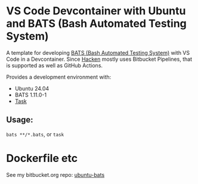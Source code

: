 # VS Code Devcontainer with Ubuntu and BATS (Bash Automated Testing System)

A template for developing [BATS (Bash Automated Testing System)](https://github.com/bats-core/bats-core) with VS Code in a Devcontainer. Since [Hacken](https://hacken.ca) mostly uses Bitbucket Pipelines, that is supported as well as GitHub Actions.

Provides a development environment with:
- Ubuntu 24.04
- BATS 1.11.0-1
- [Task](https://taskfile.dev)


## Usage:
`bats **/*.bats`, or
`task`


# Dockerfile etc

See my bitbucket.org repo: [ubuntu-bats](https://bitbucket.org/donaldm314/ubuntu-bats/src/main/)
